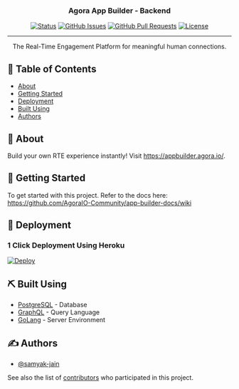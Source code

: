 <h3 align="center">Agora App Builder - Backend</h3>

<div align="center">

  [![Status](https://img.shields.io/badge/status-active-success.svg)]() 
  [![GitHub Issues](https://img.shields.io/github/issues/samyak-jain/AgoraBackend.svg)](https://github.com/samyak-jain/AgoraBackend/issues)
  [![GitHub Pull Requests](https://img.shields.io/github/issues-pr/samyak-jain/AgoraBackend.svg)](https://github.com/samyak-jain/AgoraBackend/pulls)
  [![License](https://img.shields.io/badge/license-MIT-blue.svg)](/LICENSE)

</div>

---

<p align="center"> The Real-Time Engagement Platform for meaningful human connections.
    <br> 
</p>

## 📝 Table of Contents
- [About](#about)
- [Getting Started](#getting_started)
- [Deployment](#deployment)
- [Built Using](#built_using)
- [Authors](#authors)

## 🧐 About <a name = "about"></a>
Build your own RTE experience instantly! Visit https://appbuilder.agora.io/.

## 🏁 Getting Started <a name = "getting_started"></a>
To get started with this project. Refer to the docs here: https://github.com/AgoraIO-Community/app-builder-docs/wiki

## 🚀 Deployment <a name = "deployment"></a>

### 1 Click Deployment Using Heroku
[![Deploy](https://www.herokucdn.com/deploy/button.svg)](https://heroku.com/deploy?template=https://github.com/samyak-jain/AgoraBackend)

## ⛏️ Built Using <a name = "built_using"></a>
- [PostgreSQL](https://www.postgresql.org/) - Database
- [GraphQL](https://graphql.org/) - Query Language
- [GoLang](https://golang.org/) - Server Environment

## ✍️ Authors <a name = "authors"></a>
- [@samyak-jain](https://github.com/samyak-jain)

See also the list of [contributors](https://github.com/samyak-jain/AgoraBackend/contributors) who participated in this project.
